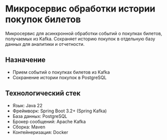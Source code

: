 # Микросервис обработки истории покупок билетов
Микросервис для асинхронной обработки событий о покупках билетов, получаемых из Kafka. Сохраняет историю покупок в отдельную базу данных для аналитики и отчетности.

## Назначение
- Прием событий о покупках билетов из Kafka
- Сохранение истории покупок в PostgreSQL

## Технологический стек
- Язык: Java 22
- Фреймворк: Spring Boot 3.2+ (Spring Kafka)
- База данных: PostgreSQL
- Брокер сообщений: Apache Kafka
- Сборка: Maven
- Контейнеризация: Docker
